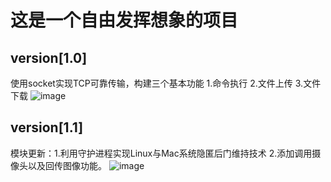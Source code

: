 # 这是一个自由发挥想象的项目
## version[1.0]  
  使用socket实现TCP可靠传输，构建三个基本功能 1.命令执行 2.文件上传 3.文件下载
![image](https://user-images.githubusercontent.com/87647729/164957932-a5ce2a73-1620-4464-8622-e217927b0bc5.png)

## version[1.1]
  模块更新：1.利用守护进程实现Linux与Mac系统隐匿后门维持技术 2.添加调用摄像头以及回传图像功能。
  ![image](https://user-images.githubusercontent.com/87647729/164957958-d7e43be8-189e-4756-a078-2657455fed8e.png)

